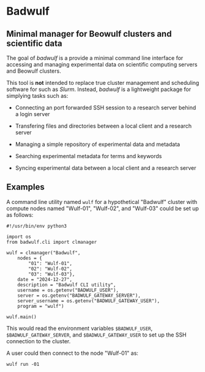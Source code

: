 # Badwulf 

## Minimal manager for Beowulf clusters and scientific data

The goal of *badwulf* is a provide a minimal command line interface for accessing and managing experimental data on scientific computing servers and Beowulf clusters.

This tool is __not__ intended to replace true cluster management and scheduling software for such as *Slurm*. Instead, *badwulf* is a lightweight package for simplying tasks such as:

- Connecting an port forwarded SSH session to a research server behind a login server

- Transfering files and directories between a local client and a research server

- Managing a simple repository of experimental data and metadata

- Searching experimental metadata for terms and keywords

- Syncing experimental data between a local client and a research server

## Examples

A command line utility named `wulf` for a hypothetical "Badwulf" cluster with compute nodes named "Wulf-01", "Wulf-02", and "Wulf-03" could be set up as follows:

```
#!/usr/bin/env python3

import os
from badwulf.cli import clmanager

wulf = clmanager("Badwulf",
	nodes = {
		"01": "Wulf-01",
		"02": "Wulf-02",
		"03": "Wulf-03"},
	date = "2024-12-27",
	description = "Badwulf CLI utility",
	username = os.getenv("BADWULF_USER"),
	server = os.getenv("BADWULF_GATEWAY_SERVER"),
	server_username = os.getenv("BADWULF_GATEWAY_USER"),
	program = "wulf")

wulf.main()
```

This would read the environment variables `$BADWULF_USER`, `$BADWULF_GATEWAY_SERVER`, and `$BADWULF_GATEWAY_USER` to set up the SSH connection to the cluster.

A user could then connect to the node "Wulf-01" as:

```
wulf run -01
```
